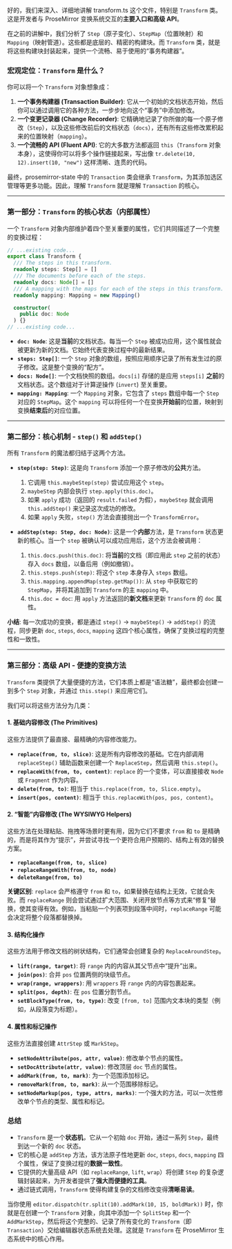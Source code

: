 好的，我们来深入、详细地讲解 transform.ts 这个文件，特别是 `Transform` 类。这是开发者与 ProseMirror 变换系统交互的**主要入口和高级 API**。

在之前的讲解中，我们分析了 `Step`（原子变化）、`StepMap`（位置映射）和 `Mapping`（映射管道）。这些都是底层的、精密的构建块。而 `Transform` 类，就是将这些构建块封装起来，提供一个流畅、易于使用的“事务构建器”。

### 宏观定位：`Transform` 是什么？

你可以将一个 `Transform` 对象想象成：

1.  **一个事务构建器 (Transaction Builder)**: 它从一个初始的文档状态开始，然后你可以通过调用它的各种方法，一步步地向这个“事务”中添加修改。
2.  **一个变更记录器 (Change Recorder)**: 它精确地记录了你所做的每一个原子修改（`Step`），以及这些修改前后的文档状态（`docs`），还有所有这些修改累积起来的位置映射（`mapping`）。
3.  **一个流畅的 API (Fluent API)**: 它的大多数方法都返回 `this`（`Transform` 对象本身），这使得你可以将多个操作链接起来，写出像 `tr.delete(10, 12).insert(10, "new")` 这样清晰、连贯的代码。

最终，prosemirror-state 中的 `Transaction` 类会继承 `Transform`，为其添加选区管理等更多功能。因此，理解 `Transform` 就是理解 `Transaction` 的核心。

---

### 第一部分：`Transform` 的核心状态（内部属性）

一个 `Transform` 对象内部维护着四个至关重要的属性，它们共同描述了一个完整的变换过程：

```typescript
// ...existing code...
export class Transform {
  /// The steps in this transform.
  readonly steps: Step[] = []
  /// The documents before each of the steps.
  readonly docs: Node[] = []
  /// A mapping with the maps for each of the steps in this transform.
  readonly mapping: Mapping = new Mapping()

  constructor(
    public doc: Node
  ) {}
// ...existing code...
```

- **`doc: Node`**: 这是**当前**的文档状态。每当一个 `Step` 被成功应用，这个属性就会被更新为新的文档。它始终代表变换过程中的最新结果。
- **`steps: Step[]`**: 一个 `Step` 对象的数组，按照应用顺序记录了所有发生过的原子修改。这是整个变换的“配方”。
- **`docs: Node[]`**: 一个文档快照的数组。`docs[i]` 存储的是应用 `steps[i]` **之前**的文档状态。这个数组对于计算逆操作 (`invert`) 至关重要。
- **`mapping: Mapping`**: 一个 `Mapping` 对象，它包含了 `steps` 数组中每一个 `Step` 对应的 `StepMap`。这个 `mapping` 可以将任何一个在变换**开始前**的位置，映射到变换**结束后**的对应位置。

---

### 第二部分：核心机制 - `step()` 和 `addStep()`

所有 `Transform` 的魔法都归结于这两个方法。

- **`step(step: Step)`**: 这是向 `Transform` 添加一个原子修改的**公共**方法。

  1.  它调用 `this.maybeStep(step)` 尝试应用这个 `step`。
  2.  `maybeStep` 内部会执行 `step.apply(this.doc)`。
  3.  如果 `apply` 成功（返回的 `result.failed` 为假），`maybeStep` 就会调用 `this.addStep()` 来记录这次成功的修改。
  4.  如果 `apply` 失败，`step()` 方法会直接抛出一个 `TransformError`。

- **`addStep(step: Step, doc: Node)`**: 这是一个**内部**方法，是 `Transform` 状态更新的核心。当一个 `step` 被确认可以成功应用后，这个方法会被调用：
  1.  `this.docs.push(this.doc)`: 将**当前**的文档（即应用此 `step` 之前的状态）存入 `docs` 数组，以备后用（例如撤销）。
  2.  `this.steps.push(step)`: 将这个 `step` 本身存入 `steps` 数组。
  3.  `this.mapping.appendMap(step.getMap())`: 从 `step` 中获取它的 `StepMap`，并将其追加到 `Transform` 的主 `mapping` 中。
  4.  `this.doc = doc`: 用 `apply` 方法返回的**新文档**来更新 `Transform` 的 `doc` 属性。

**小结**: 每一次成功的变换，都是通过 `step()` -> `maybeStep()` -> `addStep()` 的流程，同步更新 `doc`, `steps`, `docs`, `mapping` 这四个核心属性，确保了变换过程的完整性和一致性。

---

### 第三部分：高级 API - 便捷的变换方法

`Transform` 类提供了大量便捷的方法，它们本质上都是“语法糖”，最终都会创建一到多个 `Step` 对象，并通过 `this.step()` 来应用它们。

我们可以将这些方法分为几类：

#### 1. 基础内容修改 (The Primitives)

这些方法提供了最直接、最精确的内容修改能力。

- **`replace(from, to, slice)`**: 这是所有内容修改的基础。它在内部调用 `replaceStep()` 辅助函数来创建一个 `ReplaceStep`，然后调用 `this.step()`。
- **`replaceWith(from, to, content)`**: `replace` 的一个变体，可以直接接收 `Node` 或 `Fragment` 作为内容。
- **`delete(from, to)`**: 相当于 `this.replace(from, to, Slice.empty)`。
- **`insert(pos, content)`**: 相当于 `this.replaceWith(pos, pos, content)`。

#### 2. “智能”内容修改 (The WYSIWYG Helpers)

这些方法在处理粘贴、拖拽等场景时更有用，因为它们不要求 `from` 和 `to` 是精确的，而是将其作为“提示”，并尝试寻找一个更符合用户预期的、结构上有效的替换方案。

- **`replaceRange(from, to, slice)`**
- **`replaceRangeWith(from, to, node)`**
- **`deleteRange(from, to)`**

**关键区别**: `replace` 会严格遵守 `from` 和 `to`，如果替换在结构上无效，它就会失败。而 `replaceRange` 则会尝试通过扩大范围、关闭开放节点等方式来“修复”替换，使其变得有效。例如，当粘贴一个列表项到段落中间时，`replaceRange` 可能会决定将整个段落都替换掉。

#### 3. 结构化操作

这些方法用于修改文档的树状结构，它们通常会创建复杂的 `ReplaceAroundStep`。

- **`lift(range, target)`**: 将 `range` 内的内容从其父节点中“提升”出来。
- **`join(pos)`**: 合并 `pos` 位置两侧的块级节点。
- **`wrap(range, wrappers)`**: 用 `wrappers` 将 `range` 内的内容包裹起来。
- **`split(pos, depth)`**: 在 `pos` 位置分割节点。
- **`setBlockType(from, to, type)`**: 改变 `[from, to]` 范围内文本块的类型（例如，从段落变为标题）。

#### 4. 属性和标记操作

这些方法直接创建 `AttrStep` 或 `MarkStep`。

- **`setNodeAttribute(pos, attr, value)`**: 修改单个节点的属性。
- **`setDocAttribute(attr, value)`**: 修改顶层 `doc` 节点的属性。
- **`addMark(from, to, mark)`**: 为一个范围添加标记。
- **`removeMark(from, to, mark)`**: 从一个范围移除标记。
- **`setNodeMarkup(pos, type, attrs, marks)`**: 一个强大的方法，可以一次性修改单个节点的类型、属性和标记。

### 总结

- `Transform` 是一个**状态机**，它从一个初始 `doc` 开始，通过一系列 `Step`，最终到达一个新的 `doc` 状态。
- 它的核心是 `addStep` 方法，该方法原子性地更新 `doc`, `steps`, `docs`, `mapping` 四个属性，保证了变换过程的**数据一致性**。
- 它提供的大量高级 API（如 `replaceRange`, `lift`, `wrap`）将创建 `Step` 的复杂逻辑封装起来，为开发者提供了**强大而便捷的工具**。
- 通过链式调用，`Transform` 使得构建复杂的文档修改变得**清晰易读**。

当你使用 `editor.dispatch(tr.split(10).addMark(10, 15, boldMark))` 时，你就是在创建一个 `Transform` 对象，向其中添加一个 `SplitStep` 和一个 `AddMarkStep`，然后将这个完整的、记录了所有变化的 `Transform`（即 `Transaction`）交给编辑器状态系统去处理。这就是 `Transform` 在 ProseMirror 生态系统中的核心作用。

